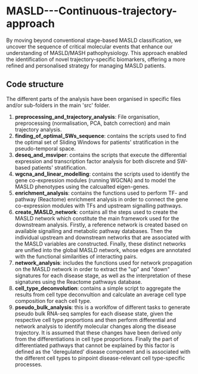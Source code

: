 # MASLD---Continuous-trajectory-approach
By moving beyond conventional stage-based MASLD classification, we uncover the sequence of critical molecular events that enhance our understanding of MASLD/MASH pathophysiology. This approach enabled the identification of novel trajectory-specific biomarkers, offering a more refined and personalised strategy for managing MASLD patients.


## Code structure

The different parts of the analysis have been organised in specific files and/or sub-folders in the main 'src' folder.

1. **preprocessing_and_trajectory_analysis**: File organisation, preprocessing (normalisation, PCA, batch correction) and main trajectory analysis.
2. **finding_of_optimal_SWs_sequence**: contains the scripts used to find the optimal set of Sliding Windows for patients' stratification in the pseudo-temporal space.
3. **deseq_and_msviper**: contains the scripts that execute the differential expression and transcription factor analysis for both discrete and SW-based patients' stratification.
4. **wgcna_and_linear_modelling**: contains the scripts used to identify the gene co-expression modules (running WGCNA) and to model the MASLD phenotypes using the calcualted eigen-genes.
5. **enrichment_analysis**: contains the functions used to perform TF- and pathway (Reactome) enrichment analysis in order to connect the gene co-expression modules with TFs and upstream signalling pathways.
6. **create_MASLD_network**: contains all the steps used to create the MASLD network which constitute the main framework used for the downstream analysis. Firstly, a reference network is created based on available signalling and metabolic pathway databases. Then the individual upstream and downstream networks that are associated with the MASLD variables are constructed. Finally, these distinct networks are unified into the global MASLD network, whose edges are annotated with the functional similarities of interacting pairs.
7. **network_analysis**: includes the functions used for network propagation on the MASLD network in order to extract the "up" and "down" signatures for each disease stage, as well as the interpretation of these signatures using the Reactome pathways database.
8. **cell_type_deconvolution**: contains a simple script to aggregate the results from cell type deconvultion and calculate an average cell type composition for each cell type.
9. **pseudo_bulk_analysis**: this is a worklfow of different tasks to generate pseudo bulk RNA-seq samples for each disease state, given the respective cell type proportions and then perform differential and network analysis to identify molecular changes along the disease trajectory. It is assumed that these changes have been derived only from the differentiations in cell type proportions. Finally the part of differentiated pathways that cannot be explained by this factor is defined as the 'deregulated' disease component and is associated with the different cell types to pinpoint disease-relevant cell type-specific processes.